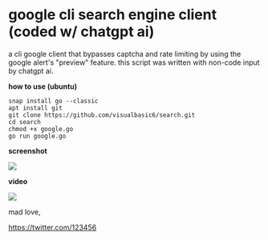 # google cli search engine client (coded w/ chatgpt ai)
a cli google client that bypasses captcha and rate limiting by using the google alert's "preview" feature. this script was written with non-code input by chatgpt ai.

**how to use (ubuntu)**
```
snap install go --classic
apt install git
git clone https://github.com/visualbasic6/search.git
cd search
chmod +x google.go
go run google.go
```

**screenshot**

<img src="https://i.imgur.com/AZhaVUL.png">



**video**

<a href="http://www.youtube.com/watch?feature=player_embedded&v=XBq8IsCuKxg" target="_blank">
 <img src="https://i.imgur.com/TEuPFKR.png" />
</a>




mad love,

https://twitter.com/123456
